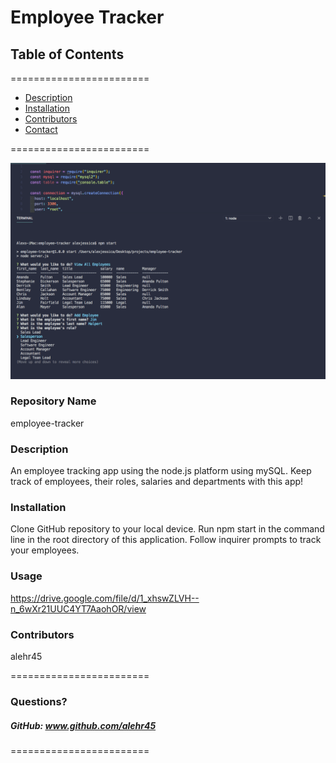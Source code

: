 
# Employee Tracker


## **Table of Contents**
========================
* [Description](#description)
* [Installation](#installation)
* [Contributors](#contributors)
* [Contact](#questions)

========================

![Alt text](/screenshot.png?raw=true "Optional Title")

### **Repository Name**  
employee-tracker

### **Description**  
An employee tracking app using the node.js platform using mySQL. Keep track of employees, their roles, salaries and departments with this app!

### **Installation**  
Clone GitHub repository to your local device. Run npm start in the command line in the root directory of this application. Follow inquirer prompts to track your employees.

### **Usage**  
https://drive.google.com/file/d/1_xhswZLVH--n_6wXr21UUC4YT7AaohOR/view

### **Contributors**  
alehr45

========================

### Questions?
##### GitHub: www.github.com/alehr45  

========================
